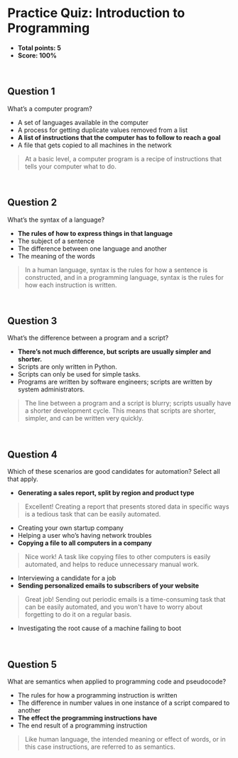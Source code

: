 
# Practice Quiz: Introduction to Programming
* **Total points: 5**
* **Score: 100%**

<br>

## Question 1

What’s a computer program?
* A set of languages available in the computer
* A process for getting duplicate values removed from a list
* **A list of instructions that the computer has to follow to reach a goal**
* A file that gets copied to all machines in the network

>  At a basic level, a computer program is a recipe of instructions that tells your computer what to do.
<br>

## Question 2

What’s the syntax of a language?
* **The rules of how to express things in that language**
* The subject of a sentence
* The difference between one language and another
* The meaning of the words

> In a human language, syntax is the rules for how a sentence is constructed, and in a programming language, syntax is the rules for how each instruction is written.
<br>

## Question 3

What’s the difference between a program and a script?
* **There’s not much difference, but scripts are usually simpler and shorter.**
* Scripts are only written in Python.
* Scripts can only be used for simple tasks.
* Programs are written by software engineers; scripts are written by system administrators.

> The line between a program and a script is blurry; scripts usually have a shorter development cycle. This means that scripts are shorter, simpler, and can be written very quickly.
<br>

## Question 4

Which of these scenarios are good candidates for automation? Select all that apply.
* **Generating a sales report, split by region and product type**
> Excellent! Creating a report that presents stored data in specific ways is a tedious task that can be easily automated.
* Creating your own startup company
* Helping a user who’s having network troubles
* **Copying a file to all computers in a company**
> Nice work! A task like copying files to other computers is easily automated, and helps to reduce unnecessary manual work.
* Interviewing a candidate for a job
* **Sending personalized emails to subscribers of your website**
> Great job! Sending out periodic emails is a time-consuming task that can be easily automated, and you won't have to worry about forgetting to do it on a regular basis.
* Investigating the root cause of a machine failing to boot

<br>

## Question 5

What are semantics when applied to programming code and pseudocode?
* The rules for how a programming instruction is written
* The difference in number values in one instance of a script compared to another
* **The effect the programming instructions have**
* The end result of a programming instruction

> Like human language, the intended meaning or effect of words, or in this case instructions, are referred to as semantics.
